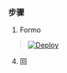 ### 步骤

 1. Formo

> [![Deploy](https://www.herokucdn.com/deploy/button.png)](https://dashboard.heroku.com/new?template=https://github.com/sourtar/kalekul)

 4. 回
